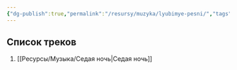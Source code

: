 ```yaml
---
{"dg-publish":true,"permalink":"/resursy/muzyka/lyubimye-pesni/","tags":["Музыка"]}
---
```


## Список треков 
1. [[Ресурсы/Музыка/Седая ночь\|Седая ночь]] 